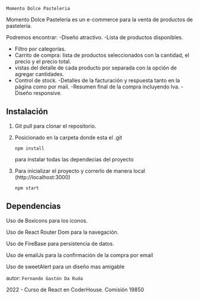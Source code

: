 `Momento Dolce Pasteleria`

Momento Dolce Pastelería es un e-commerce para la venta de productos de pastelería.


Podremos encontrar:
-Diseño atractivo. 
-Lista de productos disponibles.
- Filtro por categorías.
- Carrito de compra: lista de productos seleccionados con la cantidad, el precio y el precio total.
- vistas del detalle de cada producto por separada con la opción de agregar cantidades.
- Control de stock.
-Detalles de la facturación y respuesta tanto en la página como por mail.
-Resumen final de la compra incluyendo Iva.
-Diseño responsive.

## Instalación

1. Git pull para clonar el repositorio.

2. Posicionado en la carpeta donde esta el .git

   ```
   npm install
   ```

    para instalar todas las dependecias del proyecto

3. Para inicializar el proyecto y correrlo de manera local (http://localhost:3000)

   ```
   npm start
   ```

## Dependencias

Uso de Boxicons para los iconos.

Uso de React Router Dom para la navegación.

Uso de FireBase para persistencia de datos.

Uso de emailJs para la confirmación de la compra por email

Uso de sweetAlert para un diseño mas amigable


autor: `Fernando Gastón Da Ruda`

2022 - Curso de React en CoderHouse. Comisión 19850
